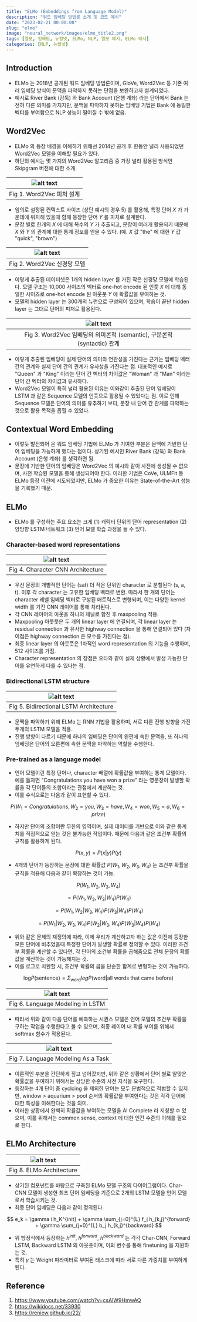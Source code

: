 ```yaml
---
title: "ELMo (Embeddings from Language Model)"
description: "워드 임베딩 방법론 소개 및 코드 예시"
date: "2023-02-21 00:00:00"
slug: "elmo"
image: "neural_network/images/elmo_title2.png"
tags: [엘모, 임베딩, 뉴럴넷, ELMo, NLP, 엘모 예시, ELMo 예시]
categories: [NLP, 뉴럴넷]
---
```


## Introduction
- ELMo 는 2018년 공개된 워드 임베딩 방법론이며, GloVe, Word2Vec 등 기존 여러 임베딩 방식이 문맥을 파악하지 못하는 단점을 보완하고자 설계되었다.
- 예시로 River Bank (강둑) 와 Bank Account (은행 계좌) 라는 단어에서 Bank 는 전혀 다른 의미를 가지지만, 문맥을 파악하지 못하는 임베딩 기법은 Bank 에 동일한 벡터를 부여함으로 NLP 성능이 떨어질 수 밖에 없음.

## Word2Vec
- ELMo 의 등장 배경을 이해하기 위해선 2014년 공개 후 한동안 널리 사용되었던 Word2Vec 모델을 이해할 필요가 있다.
- 하단의 예시는 몇 가지의 Word2Vec 알고리즘 중 가장 널리 활용된 방식인 Skipgram 버전에 대한 소개.

| ![alt text](neural_network/images/elmo1.png) |
|:--:|
| Fig 1. Word2Vec 피처 설계 |

- 임의로 설정된 컨텍스트 사이즈 (상단 예시의 경우 5) 를 활용해, 특정 단어 $X$ 가 가운데에 위치해 있을때 함께 등장한 단어 $Y$ 를 피처로 설계한다.
- 문장 별로 한개의 $X$ 에 대해 복수의 $Y$ 가 추출되고, 문장이 여러개 활용되기 때문에 $X$ 와 $Y$ 의 관계에 대한 통계 정보를 얻을 수 있다. (예. $X$ 값 "the" 에 대한 $Y$ 값 "quick", "brown")

| ![alt text](neural_network/images/elmo2.png) |
|:--:|
| Fig 2. Word2Vec 신경망 모델 |

- 이렇게 추출된 데이터셋은 1개의 hidden layer 를 가진 작은 신경망 모델에 학습된다. 모델 구조는 10,000 사이즈의 벡터로 one-hot encode 된 인풋 $X$ 에 대해 동일한 사이즈로 one-hot encode 된 아웃풋 $Y$ 에 확률값을 부여하는 것.
- 모델의 hidden layer 는 300개의 뉴런으로 구성되어 있으며, 학습이 끝난 hidden layer 는 그대로 단어의 피처로 활용된다.

| ![alt text](neural_network/images/elmo3.jpeg) |
|:--:|
| Fig 3. Word2Vec 임베딩의 의미론적 (semantic), 구문론적 (syntactic) 관계 |

- 이렇게 추출된 임베딩이 실제 단어의 의미와 연관성을 가진다는 근거는 임베딩 벡터 간의 관계와 실제 단어 간의 관계가 유사성을 가진다는 점. 대표적인 예시로 "Queen" 과 "King" 이라는 단어 간 벡터의 차이값은 "Woman" 과 "Man" 이라는 단어 간 벡터의 차이값과 유사하다.
- Word2Vec 모델이 특히 널리 활용된 이유는 이와같이 추출된 단어 임베딩이 LSTM 과 같은 Sequence 모델의 인풋으로 활용될 수 있었다는 점. 이로 인해 Sequence 모델은 단어의 의미를 유추하기 보다, 문장 내 단어 간 관계를 파악하는 것으로 활용 목적을 좁힐 수 있었다.

## Contextual Word Embedding

- 이렇듯 발전되어 온 워드 임베딩 기법에 ELMo 가 기여한 부분은 문맥에 기반한 단어 임베딩을 가능하게 했다는 점이다. 상기된 예시인 River Bank (강둑) 와 Bank Account (은행 계좌) 를 생각하면 됨.
- 문장에 기반한 단어의 임베딩은 Word2Vec 의 예시와 같이 사전에 생성될 수 없으며, 사전 학습된 모델을 통해 생성되어야 한다. 이러한 기법은 CoVe, ULMFit 등 ELMo 등장 이전에 시도되었지만, ELMo 가 중요한 이유는 State-of-the-Art 성능을 기록했기 때문.

## ELMo

- ELMo 를 구성하는 주요 요소는 크게 (1) 캐릭터 단위의 단어 representation (2) 양방향 LSTM 네트워크 (3) 언어 모델 학습 과정을 들 수 있다.

### Character-based word representations

| ![alt text](neural_network/images/elmo4.png) |
|:--:|
| Fig 4. Character CNN Architecture |

- 우선 문장의 개별적인 단어는 (sat) 더 작은 단위인 character 로 분할된다 (s, a, t). 이후 각 character 는 고유한 임베딩 벡터로 변환. 따라서 한 개의 단어는 character 레벨 임베딩 벡터로 구성된 매트릭스로 변형되며, 이는 다양한 kernel width 를 가진 CNN 레이어를 통해 처리된다.
- 각 CNN 레이어의 아웃을 하나의 채널로 합친 후 maxpooling 적용.
- Maxpooling 아웃풋은 두 개의 linear layer 에 연결되며, 각 linear layer 는 residual connection 과 유사한 highway connection 을 통해 연결되어 있다 (차이점은 highway connection 은 모수를 가진다는 점).
- 최종 linear layer 의 아웃풋은 1차적인 word representation 의 기능을 수행하며, 512 사이즈를 가짐.
- Character representation 의 장점은 오타와 같이 실제 상황에서 발생 가능한 단어를 유연하게 다룰 수 있다는 점. 

### Bidirectional LSTM structure

| ![alt text](neural_network/images/elmo5.png) |
|:--:|
| Fig 5. Bidirectional LSTM Architecture |

- 문맥을 파악하기 위해 ELMo 는 RNN 기법을 활용하며, 서로 다른 진행 방향을 가진 두개의 LSTM 모델을 적용.
- 진행 방향이 다르기 때문에 하나의 임베딩은 단어의 왼편에 속한 문맥을, 또 하나의 임베딩은 단어의 오른편에 속한 문맥을 파악하는 역할을 수행한다.

### Pre-trained as a language model

- 언어 모델이란 특정 단어나, character 배열에 확률값을 부여하는 통계 모델이다. 예를 들자면 “Congratulations you have won a prize” 라는 영문장이 발생할 확률을 각 단어들의 조합이라는 관점에서 계산하는 것.
- 이를 수식으로는 다음과 같이 표현할 수 있다.

$$P(W_1 = Congratulations, W_2 = you, W_3 = have, W_4 = won, W_5 = a, W_6 = prize)$$

- 하지만 단어의 조합이란 무한의 영역이며, 실제 데이터를 기반으로 이와 같은 통계치를 직접적으로 얻는 것은 불가능한 작업이다. 때문에 다음과 같은 조건부 확률의 규칙를 활용하게 된다.

$$P(x, y) = P(x|y)P(y)$$

- 4개의 단어가 등장하는 문장에 대한 확률값 $P(W_1, W_2, W_3, W_4)$ 는 조건부 확률을 규칙을 적용해 다음과 같이 확장하는 것이 가능.

$$P(W_1, W_2, W_3, W_4)$$

$$= P(W_1, W_2, W_3 | W_4)P(W_4)$$

$$= P(W_1, W_2 | W_3, W_4)P(W_3 | W_4)P(W_4)$$

$$= P(W_1 | W_2, W_3, W_4)P(W_2 | W_3, W_4)P(W_3 | W_4)P(W_4)$$

- 위와 같은 문제의 재정의에 따라, 이제 우리가 계산하고자 하는 값은 이전에 등장한 모든 단어에 비추었을때 특정한 단어가 발생할 확률로 정의할 수 있다. 이러한 조건부 확률을 계산할 수 있다면, 각 단어의 조건부 확률을 곱해줌으로 전체 문장의 확률값을 계산하는 것이 가능해지는 것.
- 이를 로그로 치환할 시, 조건부 확률의 곱을 단순한 합계로 변형하는 것이 가능하다.

$$\text{log} P(\text{sentence}) = \Sigma_{\text{word}} log P(\text{word} | \text{all words that came before})$$

| ![alt text](neural_network/images/elmo6.png) |
|:--:|
| Fig 6. Language Modeling in LSTM |

- 따라서 위와 같이 다음 단어를 예측하는 시퀀스 모델은 언어 모델의 조건부 확률을 구하는 작업을 수행한다고 볼 수 있으며, 최종 레이어 내 확률 부여를 위해서 softmax 함수가 적용된다. 

| ![alt text](neural_network/images/elmo7.png) |
|:--:|
| Fig 7. Language Modeling As a Task |

- 이론적인 부분을 간단하게 짚고 넘어갔지만, 위와 같은 상황에서 단어 별로 알맞은 확률값을 부여하기 위해서는 상당한 수준의 사전 지식을 요구한다.
- 등장하는 4개 단어 중 cyclcing 을 제외한 단어는 모두 문법적으로 적법할 수 있지만, window > aquarium > pool 순서의 확률값을 부여한다는 것은 각각 단어에 대한 특성을 이해한다는 것을 의미.
- 이러한 상황에서 완벽히 확률값을 부여하는 모델을 AI Complete 라 지칭할 수 있으며, 이를 위해서는 common sense, context 에 대한 인간 수준의 이해를 필요로 한다.

## ELMo Architecture

| ![alt text](neural_network/images/elmo8.png) |
|:--:|
| Fig 8. ELMo Architecture |

- 상기된 컴포넌트를 바탕으로 구축된 ELMo 모델 구조의 다이어그램이다. Char-CNN 모델이 생성한 최초 단어 임베딩을 기준으로 2개의 LSTM 모델을 언어 모델로서 학습시키는 것.
- 최종 단어 임베딩은 다음과 같이 정의된다.

$$
e_k = \gamma i h_K^{init} + \gamma \sum_{j=0}^{L} f_j h_{k,j}^{forward} + \gamma \sum_{j=0}^{L} b_j h_{k,j}^{backward}
$$

- 위 방정식에서 등장하는 $h^{init}$, $h^{forward}$, $h^{backward}$ 는 각각 Char-CNN, Forward LSTM, Backward LSTM 의 아웃풋이며, 이외 변수를 통해 finetuning 을 지원하는 것.
- 특히 $\gamma$ 는 Weight 파라미터로 부여된 태스크에 따라 서로 다른 가중치를 부여하게 된다.

## Reference

1. https://www.youtube.com/watch?v=csAlW9HmwAQ
2. https://wikidocs.net/33930
3. https://reniew.github.io/22/